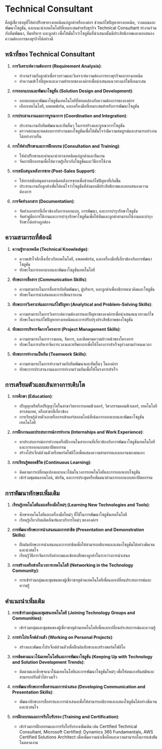 # Technical Consultant
คือผู้เชี่ยวชาญที่ให้คำปรึกษาทางเทคนิคแก่ลูกค้าหรือองค์กร ช่วยแก้ไขปัญหาทางเทคนิค, วางแผนและพัฒนาโซลูชัน, และแนะนำเทคโนโลยีที่เหมาะสมสำหรับธุรกิจ Technical Consultant ทำงานร่วมกับทีมพัฒนา, ทีมบริหาร และลูกค้า เพื่อให้มั่นใจว่าโซลูชันที่นำเสนอนั้นมีประสิทธิภาพและตอบสนองความต้องการของธุรกิจได้อย่างดี

## หน้าที่ของ Technical Consultant

1. **การวิเคราะห์ความต้องการ (Requirement Analysis)**:
    - ทำงานร่วมกับลูกค้าเพื่อรวบรวมและวิเคราะห์ความต้องการทางธุรกิจและทางเทคนิค
    - ทำความเข้าใจปัญหาและความท้าทายขององค์กรเพื่อนำเสนอแนวทางแก้ไขที่เหมาะสม

2. **การออกแบบและพัฒนาโซลูชัน (Solution Design and Development)**:
    - ออกแบบและพัฒนาโซลูชันเทคโนโลยีที่สอดคล้องกับความต้องการขององค์กร
    - เลือกเทคโนโลยี, แพลตฟอร์ม, และเครื่องมือที่เหมาะสมสำหรับการพัฒนาโซลูชัน

3. **การประสานงานและการบูรณาการ (Coordination and Integration)**:
    - ประสานงานกับทีมพัฒนาและทีมอื่นๆ ในการสร้างและบูรณาการโซลูชัน
    - ตรวจสอบและทดสอบการทำงานของโซลูชันเพื่อให้มั่นใจว่ามีความสมบูรณ์และสามารถทำงานได้อย่างราบรื่น

4. **การให้คำปรึกษาและการฝึกอบรม (Consultation and Training)**:
    - ให้คำปรึกษาและคำแนะนำทางเทคนิคแก่ลูกค้าและทีมงาน
    - จัดการฝึกอบรมเพื่อให้ความรู้เกี่ยวกับโซลูชันและวิธีการใช้งาน

5. **การสนับสนุนหลังการขาย (Post-Sales Support)**:
    - ให้การสนับสนุนทางเทคนิคหลังการขายเพื่อช่วยแก้ไขปัญหาที่เกิดขึ้น
    - ประสานงานกับลูกค้าเพื่อให้แน่ใจว่าโซลูชันที่ส่งมอบมีประสิทธิภาพและตอบสนองความต้องการ

6. **การจัดทำเอกสาร (Documentation)**:
    - จัดทำเอกสารที่เกี่ยวข้องกับการออกแบบ, การพัฒนา, และการบำรุงรักษาโซลูชัน
    - จัดทำคู่มือการใช้งานและการบำรุงรักษาโซลูชันเพื่อให้ทีมและลูกค้าสามารถใช้งานและบำรุงรักษาได้อย่างถูกต้อง

## ความสามารถที่ต้องมี

1. **ความรู้ทางเทคนิค (Technical Knowledge)**:
    - ความเข้าใจลึกซึ้งเกี่ยวกับเทคโนโลยี, แพลตฟอร์ม, และเครื่องมือที่เกี่ยวข้องกับการพัฒนาโซลูชัน
    - ทักษะในการออกแบบและพัฒนาโซลูชันเทคโนโลยี

2. **ทักษะการสื่อสาร (Communication Skills)**:
    - ความสามารถในการสื่อสารกับทีมพัฒนา, ผู้บริหาร, และลูกค้าเพื่ออธิบายแนวคิดและโซลูชัน
    - ทักษะในการนำเสนอและการเขียนรายงาน

3. **ทักษะการวิเคราะห์และการแก้ไขปัญหา (Analytical and Problem-Solving Skills)**:
    - ความสามารถในการวิเคราะห์ความต้องการและปัญหาขององค์กรเพื่อนำเสนอแนวทางแก้ไข
    - ทักษะในการแก้ไขปัญหาทางเทคนิคและการปรับปรุงประสิทธิภาพของโซลูชัน

4. **ทักษะการบริหารจัดการโครงการ (Project Management Skills)**:
    - ความสามารถในการวางแผน, จัดการ, และติดตามความก้าวหน้าของโครงการ
    - ทักษะในการบริหารจัดการเวลาและทรัพยากรเพื่อให้โครงการสำเร็จลุล่วงตามกำหนดเวลา

5. **ทักษะการทำงานเป็นทีม (Teamwork Skills)**:
    - ความสามารถในการทำงานร่วมกับทีมพัฒนาและทีมอื่นๆ ในองค์กร
    - ทักษะการประสานงานและการทำงานร่วมกันเพื่อให้โครงการสำเร็จ

## การเตรียมตัวและเส้นทางการเติบโต

1. **การศึกษา (Education)**:
    - ปริญญาตรีหรือปริญญาโทในสาขาวิทยาการคอมพิวเตอร์, วิศวกรรมคอมพิวเตอร์, เทคโนโลยีสารสนเทศ, หรือสาขาที่เกี่ยวข้อง
    - การเรียนรู้ด้วยตัวเองหรือการเข้าคอร์สออนไลน์ที่เน้นการออกแบบและพัฒนาโซลูชันเทคโนโลยี

2. **การฝึกงานและประสบการณ์การทำงาน (Internships and Work Experience)**:
    - หาประสบการณ์การทำงานหรือฝึกงานในสายงานที่เกี่ยวข้องกับการพัฒนาโซลูชันเทคโนโลยีและการออกแบบสถาปัตยกรรม
    - สร้างโปรเจ็กต์ส่วนตัวหรือพอร์ตโฟลิโอเพื่อแสดงความสามารถและผลงานของตนเอง

3. **การเรียนรู้ตลอดชีวิต (Continuous Learning)**:
    - ติดตามการเปลี่ยนแปลงและแนวโน้มในวงการเทคโนโลยีและการออกแบบโซลูชัน
    - เข้าร่วมชุมชนออนไลน์, ฟอรัม, และการประชุมหรือสัมมนาด้านการออกแบบสถาปัตยกรรม

## การพัฒนาทักษะเพิ่มเติม

1. **เรียนรู้เทคโนโลยีและเครื่องมือใหม่ๆ (Learning New Technologies and Tools)**:
    - ศึกษาเทคโนโลยีและเครื่องมือใหม่ๆ ที่ใช้ในการพัฒนาโซลูชันเทคโนโลยี
    - เรียนรู้เกี่ยวกับผลิตภัณฑ์และบริการใหม่ๆ ขององค์กร

2. **การพัฒนาทักษะการนำเสนอและการสาธิต (Presentation and Demonstration Skills)**:
    - ฝึกฝนทักษะการนำเสนอและการสาธิตเพื่อให้สามารถอธิบายและแสดงโซลูชันได้อย่างชัดเจนและน่าสนใจ
    - เรียนรู้วิธีการจัดการกับคำถามและข้อสงสัยของลูกค้าในระหว่างการนำเสนอ

3. **การสร้างเครือข่ายในวงการเทคโนโลยี (Networking in the Technology Community)**:
    - การเข้าร่วมกลุ่มและชุมชนของผู้เชี่ยวชาญด้านเทคโนโลยีเพื่อแลกเปลี่ยนประสบการณ์และความรู้

## คำแนะนำเพิ่มเติม

1. **การเข้าร่วมกลุ่มและชุมชนเทคโนโลยี (Joining Technology Groups and Communities)**:
    - เข้าร่วมกลุ่มและชุมชนของผู้เชี่ยวชาญด้านเทคโนโลยีเพื่อแลกเปลี่ยนประสบการณ์และความรู้

2. **การทำโปรเจ็กต์ส่วนตัว (Working on Personal Projects)**:
    - สร้างและพัฒนาโปรเจ็กต์ส่วนตัวเพื่อฝึกฝนทักษะและสร้างพอร์ตโฟลิโอ

3. **การติดตามแนวโน้มเทคโนโลยีและการพัฒนาโซลูชัน (Keeping Up with Technology and Solution Development Trends)**:
    - ติดตามและศึกษาแนวโน้มเทคโนโลยีและการพัฒนาโซลูชันใหม่ๆ เพื่อให้ตนเองทันสมัยและสามารถปรับตัวได้รวดเร็ว

4. **การพัฒนาทักษะการสื่อสารและการนำเสนอ (Developing Communication and Presentation Skills)**:
    - พัฒนาทักษะการสื่อสารและการนำเสนอเพื่อให้สามารถอธิบายและแสดงโซลูชันได้อย่างชัดเจนและน่าสนใจ

5. **การฝึกอบรมและการรับใบรับรอง (Training and Certification)**:
    - เข้าร่วมการฝึกอบรมและการรับใบรับรองเพิ่มเติม เช่น Certified Technical Consultant, Microsoft Certified: Dynamics 365 Fundamentals, AWS Certified Solutions Architect เพื่อเพิ่มความน่าเชื่อถือและความสามารถในการแข่งขันในตลาดงาน